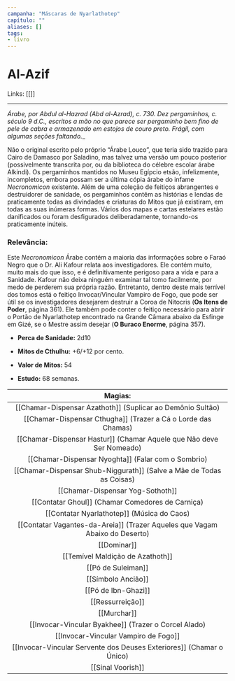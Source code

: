 ```yaml
---
campanha: "Máscaras de Nyarlathotep"
capítulo: ""
aliases: []
tags: 
- livro
---
```


# Al-Azif

Links: [[]]

---
_Árabe, por Abdul al-Hazrad (Abd al-Azrad), c. 730. Dez pergaminhos, c. século 9 d.C., escritos a mão no que parece ser pergaminho bem fino de pele de cabra e armazenado em estojos de couro preto. Frágil, com algumas seções faltando.__

Não o original escrito pelo próprio “Árabe Louco”, que teria sido trazido para Cairo de Damasco por Saladino, mas talvez uma versão um pouco posterior (possivelmente transcrita por, ou da biblioteca do célebre escolar árabe Alkindi). Os pergaminhos mantidos no Museu Egípcio etsão, infelizmente, incompletos, embora possam ser a última cópia árabe do infame _Necronomicon_ existente. Além de uma coleção de feitiços abrangentes e destruidorer de sanidade, os pergaminhos contêm as histórias e lendas de praticamente todas as divindades e criaturas do Mitos que já existiram, em todas as suas inúmeras formas. Vários dos mapas e cartas estelares estão danificados ou foram desfigurados deliberadamente, tornando-os praticamente inúteis.

### **Relevância**: 
Este _Necronomicon_ Árabe contém a maioria das informações sobre o Faraó Negro que o Dr. Ali Kafour relata aos investigadores. Ele contém muito, muito mais do que isso, e é definitivamente perigoso para a vida e para a Sanidade. Kafour não deixa ninguém examinar tal tomo facilmente, por medo de perderem sua própria razão. Entretanto, dentro deste mais terrível dos tomos está o feitiço Invocar/Vincular Vampiro de Fogo, que pode ser útil se os investigadores desejarem destruir a Coroa de Nitocris (**Os Itens de Poder**, página 361). Ele também pode conter o feitiço necessário para abrir o Portão de Nyarlathotep encontrado na Grande Câmara abaixo da Esfinge em Gizé, se o Mestre assim desejar (**O Buraco Enorme**, página 357).


- **Perca de Sanidade:** 2d10

- **Mitos de Cthulhu:** +6/+12 por cento.

- **Valor de Mitos:** 54

- **Estudo:** 68 semanas.

|                                 **Magias:**                                 |
|:---------------------------------------------------------------------------:|
|         [[Chamar-Dispensar Azathoth]] (Suplicar ao Demônio Sultão)          |
|        [[Chamar-Dispensar Cthugha]] (Trazer a Cá o Lorde das Chamas)        |
|    [[Chamar-Dispensar Hastur]] (Chamar Aquele que Não deve Ser Nomeado)     |
|             [[Chamar-Dispensar Nyoghta]] (Falar com o Sombrio)              |
|    [[Chamar-Dispensar Shub-Niggurath]] (Salve a Mãe de Todas as Coisas)     |
|                      [[Chamar-Dispensar Yog-Sothoth]]                       |
|              [[Contatar Ghoul]] (Chamar Comedores de Carniça)               |
|                 [[Contatar Nyarlathotep]] (Música do Caos)                  |
| [[Contatar Vagantes-da-Areia]] (Trazer Aqueles que Vagam Abaixo do Deserto) |
|                                 [[Dominar]]                                 |
|                      [[Temível Maldição de Azathoth]]                       |
|                             [[Pó de Suleiman]]                              |
|                             [[Símbolo Ancião]]                              |
|                             [[Pó de Ibn-Ghazi]]                             |
|                              [[Ressurreição]]                               |
|                                 [[Murchar]]                                 |
|            [[Invocar-Vincular Byakhee]] (Trazer o Corcel Alado)             |
|                    [[Invocar-Vincular Vampiro de Fogo]]                     |
|    [[Invocar-Vincular Servente dos Deuses Exteriores]] (Chamar o Único)     |
| [[Sinal Voorish]]                                                                            |
